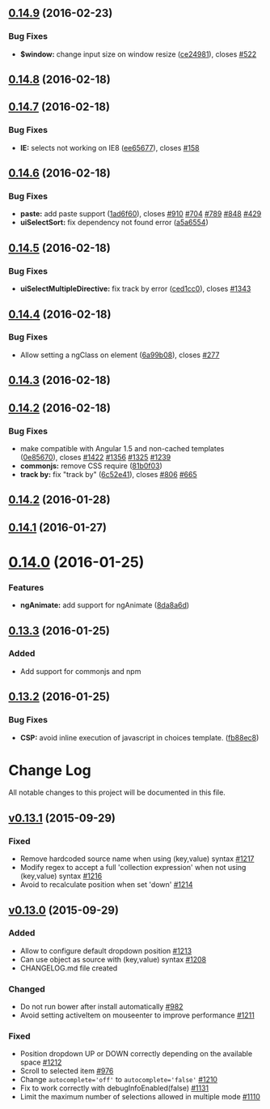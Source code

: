 <a name="0.14.9"></a>
## [0.14.9](https://github.com/angular-ui/ui-select/compare/v0.14.9...v0.14.9) (2016-02-23)


### Bug Fixes

* **$window:** change input size on window resize ([ce24981](https://github.com/angular-ui/ui-select/commit/ce24981)), closes [#522](https://github.com/angular-ui/ui-select/issues/522)



<a name="0.14.8"></a>
## [0.14.8](https://github.com/angular-ui/ui-select/compare/v0.14.8...v0.14.8) (2016-02-18)




<a name="0.14.7"></a>
## [0.14.7](https://github.com/angular-ui/ui-select/compare/v0.14.7...v0.14.7) (2016-02-18)


### Bug Fixes

* **IE:** selects not working on IE8 ([ee65677](https://github.com/angular-ui/ui-select/commit/ee65677)), closes [#158](https://github.com/angular-ui/ui-select/issues/158)



<a name="0.14.6"></a>
## [0.14.6](https://github.com/angular-ui/ui-select/compare/v0.14.6...v0.14.6) (2016-02-18)


### Bug Fixes

* **paste:** add paste support ([1ad6f60](https://github.com/angular-ui/ui-select/commit/1ad6f60)), closes [#910](https://github.com/angular-ui/ui-select/issues/910) [#704](https://github.com/angular-ui/ui-select/issues/704) [#789](https://github.com/angular-ui/ui-select/issues/789) [#848](https://github.com/angular-ui/ui-select/issues/848) [#429](https://github.com/angular-ui/ui-select/issues/429)
* **uiSelectSort:** fix dependency not found error ([a5a6554](https://github.com/angular-ui/ui-select/commit/a5a6554))



<a name="0.14.5"></a>
## [0.14.5](https://github.com/angular-ui/ui-select/compare/v0.14.5...v0.14.5) (2016-02-18)


### Bug Fixes

* **uiSelectMultipleDirective:** fix track by error ([ced1cc0](https://github.com/angular-ui/ui-select/commit/ced1cc0)), closes [#1343](https://github.com/angular-ui/ui-select/issues/1343)



<a name="0.14.4"></a>
## [0.14.4](https://github.com/angular-ui/ui-select/compare/v0.14.4...v0.14.4) (2016-02-18)


### Bug Fixes

* Allow setting a ngClass on <ui-select> element ([6a99b08](https://github.com/angular-ui/ui-select/commit/6a99b08)), closes [#277](https://github.com/angular-ui/ui-select/issues/277)



<a name="0.14.3"></a>
## [0.14.3](https://github.com/angular-ui/ui-select/compare/v0.14.3...v0.14.3) (2016-02-18)




<a name="0.14.2"></a>
## [0.14.2](https://github.com/angular-ui/ui-select/compare/v0.14.2...v0.14.2) (2016-02-18)


### Bug Fixes

* make compatible with Angular 1.5 and non-cached templates ([0e85670](https://github.com/angular-ui/ui-select/commit/0e85670)), closes [#1422](https://github.com/angular-ui/ui-select/issues/1422) [#1356](https://github.com/angular-ui/ui-select/issues/1356) [#1325](https://github.com/angular-ui/ui-select/issues/1325) [#1239](https://github.com/angular-ui/ui-select/issues/1239)
* **commonjs:** remove CSS require ([81b0f03](https://github.com/angular-ui/ui-select/commit/81b0f03))
* **track by:** fix "track by" ([6c52e41](https://github.com/angular-ui/ui-select/commit/6c52e41)), closes [#806](https://github.com/angular-ui/ui-select/issues/806) [#665](https://github.com/angular-ui/ui-select/issues/665)



<a name="0.14.2"></a>
## [0.14.2](https://github.com/angular-ui/ui-select/compare/v0.14.1...v0.14.2) (2016-01-28)




<a name="0.14.1"></a>
## [0.14.1](https://github.com/angular-ui/ui-select/compare/v0.14.1...v0.14.1) (2016-01-27)




<a name="0.14.0"></a>
# [0.14.0](https://github.com/angular-ui/ui-select/compare/v0.13.3...v0.14.0) (2016-01-25)


### Features

* **ngAnimate:** add support for ngAnimate ([8da8a6d](https://github.com/angular-ui/ui-select/commit/8da8a6d))



<a name="0.13.3"></a>
## [0.13.3](https://github.com/angular-ui/ui-select/compare/v0.13.3...v0.13.2) (2016-01-25)

### Added
- Add support for commonjs and npm

<a name="0.13.2"></a>
## [0.13.2](https://github.com/angular-ui/ui-select/compare/v0.13.2...v0.13.2) (2016-01-25)


### Bug Fixes

* **CSP:** avoid inline execution of javascript in choices template. ([fb88ec8](https://github.com/angular-ui/ui-select/commit/fb88ec8))



# Change Log
All notable changes to this project will be documented in this file.

## [v0.13.1][v0.13.1] (2015-09-29)
### Fixed
- Remove hardcoded source name when using (key,value) syntax [#1217](https://github.com/angular-ui/ui-select/pull/1217)
- Modify regex to accept a full 'collection expression' when not using (key,value) syntax [#1216](https://github.com/angular-ui/ui-select/pull/1216)
- Avoid to recalculate position when set 'down' [#1214](https://github.com/angular-ui/ui-select/issues/1214#issuecomment-144271352)

## [v0.13.0][v0.13.0] (2015-09-29)
### Added
- Allow to configure default dropdown position [#1213](https://github.com/angular-ui/ui-select/pull/1213) 
- Can use object as source with (key,value) syntax [#1208](https://github.com/angular-ui/ui-select/pull/1208) 
- CHANGELOG.md file created

### Changed
- Do not run bower after install automatically [#982](https://github.com/angular-ui/ui-select/pull/982)
- Avoid setting activeItem on mouseenter to improve performance [#1211](https://github.com/angular-ui/ui-select/pull/1211)

### Fixed
- Position dropdown UP or DOWN correctly depending on the available space [#1212](https://github.com/angular-ui/ui-select/pull/1212)
- Scroll to selected item [#976](https://github.com/angular-ui/ui-select/issues/976)
- Change `autocomplete='off'` to `autocomplete='false'` [#1210](https://github.com/angular-ui/ui-select/pull/1210)
- Fix to work correctly with debugInfoEnabled(false) [#1131](https://github.com/angular-ui/ui-select/pull/1131)
- Limit the maximum number of selections allowed in multiple mode [#1110](https://github.com/angular-ui/ui-select/pull/1110)

[v0.13.1]: https://github.com/angular-ui/ui-select/compare/v0.13.0...v0.13.1
[v0.13.0]: https://github.com/angular-ui/ui-select/compare/v0.12.1...v0.13.0
